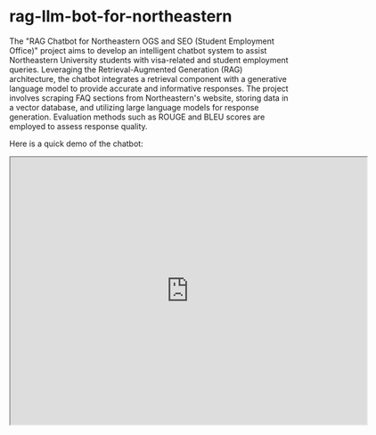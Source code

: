 # rag-llm-bot-for-northeastern

The "RAG Chatbot for Northeastern OGS and SEO (Student Employment Office)" project aims to develop an intelligent chatbot system to assist Northeastern University students with visa-related and student employment queries. Leveraging the Retrieval-Augmented Generation (RAG) architecture, the chatbot integrates a retrieval component with a generative language model to provide accurate and informative responses. The project involves scraping FAQ sections from Northeastern's website, storing data in a vector database, and utilizing large language models for response generation. Evaluation methods such as ROUGE and BLEU scores are employed to assess response quality.


Here is a quick demo of the chatbot: 
<iframe src="https://drive.google.com/file/d/1lvXYzs51mMfNhB_td5gsu5mzsVla4JmB/preview" width="640" height="480" allow="autoplay"></iframe>




